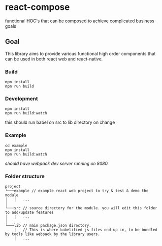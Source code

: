 # react-compose
functional HOC's that can be composed to achieve complicated business goals

## Goal
This library aims to provide various functional high order components that can be used in both react web and react-native.

### Build
```
npm install
npm run build
```

### Development
```
npm install
npm run build:watch
```
this should run babel on src to lib directory on change

### Example
```
cd example
npm install
npm run build:watch
```
*should have webpack dev server running on 8080*

### Folder structure
```
project
└───example // example react web project to try & test & demo the module
│   │   ...
│   
└───src // source directory for the module. you will edit this folder to add/update features
│   |   ...
│
└───lib // main package.json directory. 
    │   // This is where babelified js files end up in, to be bundled by tools like webpack by the library users.
    │   ...
 ```
